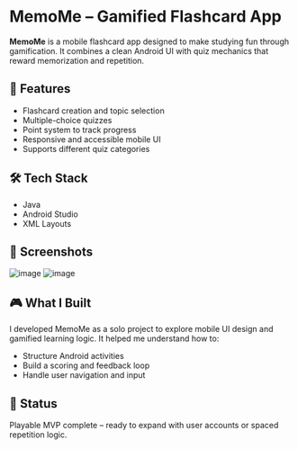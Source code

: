# MemoMe – Gamified Flashcard App

**MemoMe** is a mobile flashcard app designed to make studying fun through gamification. It combines a clean Android UI with quiz mechanics that reward memorization and repetition.

## 🎯 Features
- Flashcard creation and topic selection
- Multiple-choice quizzes
- Point system to track progress
- Responsive and accessible mobile UI
- Supports different quiz categories

## 🛠️ Tech Stack
- Java
- Android Studio
- XML Layouts

## 📸 Screenshots
![image](https://github.com/user-attachments/assets/999b7422-aac3-4093-a295-0bd34a5cfac3)
![image](https://github.com/user-attachments/assets/7e98c658-06df-4e0b-9178-54ec690a2c34)

## 🎮 What I Built
I developed MemoMe as a solo project to explore mobile UI design and gamified learning logic. It helped me understand how to:
- Structure Android activities
- Build a scoring and feedback loop
- Handle user navigation and input

## 🚧 Status
Playable MVP complete – ready to expand with user accounts or spaced repetition logic.
